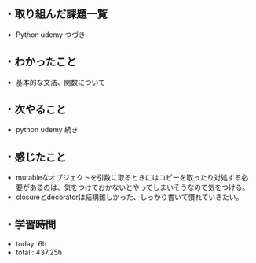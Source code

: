 ## ・取り組んだ課題一覧
- Python udemy つづき


## ・わかったこと
- 基本的な文法、関数について

## ・次やること
- python udemy 続き

## ・感じたこと
- mutableなオブジェクトを引数に取るときにはコピーを取ったり対処する必要があるのは、気をつけておかないとやってしまいそうなので気をつける。
- closureとdecoratorは結構難しかった、しっかり書いて慣れていきたい。

## ・学習時間
- today:   6h
- total  : 437.25h 
